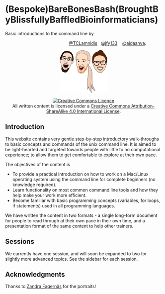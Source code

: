 # (Bespoke)BareBonesBash(BroughtByBlissfullyBaffledBioinformaticians)
Basic introductions to the command line by  


 &nbsp;&nbsp;&nbsp;&nbsp;&nbsp;&nbsp;&nbsp;&nbsp;&nbsp;&nbsp;&nbsp;&nbsp;&nbsp;&nbsp;&nbsp;&nbsp;&nbsp;&nbsp;&nbsp;&nbsp;&nbsp;&nbsp;&nbsp;&nbsp;&nbsp;&nbsp;&nbsp;&nbsp;&nbsp;&nbsp;&nbsp;&nbsp;&nbsp;&nbsp;&nbsp;&nbsp;&nbsp;&nbsp;&nbsp;&nbsp; &nbsp;&nbsp;&nbsp;&nbsp;&nbsp;&nbsp;&nbsp;&nbsp;&nbsp;&nbsp;&nbsp;[@TCLamnidis](https://github.com/TCLamnidis/) &nbsp; [@jfy133](https://github.com/jfy133) &nbsp;&nbsp; [@aidaanva](https://github.com/aidaanva).

<p align="center">
    <img src="_images/bbb_all.svg" width="30%">
</p>

<a rel="license" href="http://creativecommons.org/licenses/by-sa/4.0/"><p align="center"><img alt="Creative Commons Licence" style="border-width:0" src="https://i.creativecommons.org/l/by-sa/4.0/88x31.png" /></a><br />All written content is licensed under a <a rel="license" href="http://creativecommons.org/licenses/by-sa/4.0/">Creative Commons Attribution-ShareAlike 4.0 International License</a>.

## Introduction

This website contains very gentle step-by-step introductory walk-throughs 
to basic concepts and commands of the unix command line. It is aimed to be
light-hearted and targeted towards people with little to no computational 
experience; to allow them to get comfortable to explore at their own pace.

The objectives of the content is

- To provide a practical introduction on how to work on a Mac/Linux operating system using the command line for complete beginners (no knowledge required).
- Learn functionality on most common command line tools and how they help make your work more efficient.
- Become familiar with basic programming concepts (variables, for loops, if statements) used in all programming languages.

We have written the content in two formats - a single long-form document for
people to read through at their own pace in their own time, and a presentation 
format of the same content to help other trainers.

## Sessions

We currently have one session, and will soon be expanded to two for slightly
more advanced topics. See the sidebar for each session.

## Acknowledgments

Thanks to [Zandra Fagernäs](https://twitter.com/ZandraSelina?ref_src=twsrc%5Egoogle%7Ctwcamp%5Eserp%7Ctwgr%5Eauthor) for the portraits!